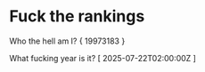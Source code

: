 # Fuck the rankings

Who the hell am I?
{ 19973183 }

What fucking year is it?
[ 2025-07-22T02:00:00Z ]
